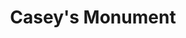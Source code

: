 ---
pid: mp156
title: Casey's Monument
location_transcription: Mastery Charter thomas elem.
coordinates: "[-75.162656094169, 39.912698838174]"
zipcode: '19145'
gen_neighborhood: South Philadelphia
neighborhood: Passyunk
outside_phl: 
age: '11'
age_range: 6-13
instagram: 
image_file_name: mp_156.jpg
proposal_transcription: 
topic: Environment
topic_summary: '0'
type: Tree
keywords_other: Tree, Nature, Green Space, Greenspace
credit: Casey Nguyen
image_labels: 
twitter: 
facebook: 
permalink: "/monuments/mp156/"
layout: item-page
---